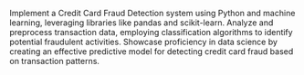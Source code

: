 Implement a Credit Card Fraud Detection system using Python and machine learning, leveraging libraries like pandas and scikit-learn. Analyze and preprocess transaction data, employing classification algorithms to identify potential fraudulent activities. Showcase proficiency in data science by creating an effective predictive model for detecting credit card fraud based on transaction patterns.
